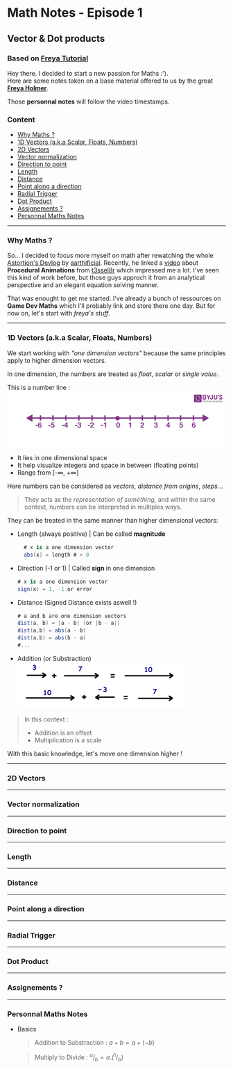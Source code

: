 # Math Notes - Episode 1  <!-- omit in toc -->
## Vector & Dot products <!-- omit in toc -->

### Based on [Freya Tutorial](https://www.youtube.com/watch?v=MOYiVLEnhrw&t=363s) <!-- omit in toc -->

Hey there. I decided to start a new passion for Maths :').  
Here are some notes taken on a base material offered to us by the great **[Freya Holmer](https://twitter.com/FreyaHolmer?ref_src=twsrc%5Egoogle%7Ctwcamp%5Eserp%7Ctwgr%5Eauthor)**.

Those **personnal notes** will follow the video timestamps.

### Content <!-- omit in toc -->
- [Why Maths ?](#why-maths-)
- [1D Vectors (a.k.a Scalar, Floats, Numbers)](#1d-vectors-aka-scalar-floats-numbers)
- [2D Vectors](#2d-vectors)
- [Vector normalization](#vector-normalization)
- [Direction to point](#direction-to-point)
- [Length](#length)
- [Distance](#distance)
- [Point along a direction](#point-along-a-direction)
- [Radial Trigger](#radial-trigger)
- [Dot Product](#dot-product)
- [Assignements ?](#assignements-)
- [Personnal Maths Notes](#personnal-maths-notes)

___
### Why Maths ?
So... I decided to focus more myself on math after rewatching the whole [Astortion's Devlog](https://www.youtube.com/watch?v=4hF0lYZQVcg&list=PLh0j6fxciWbLVMwgAGx6UprZZQGvD-cYG) by [aarthificial](https://twitter.com/aarthificial).
Recently, he linked a [video](https://www.youtube.com/watch?v=KPoeNZZ6H4s) about **Procedural Animations** from [t3ssel8r](https://twitter.com/t3ssel8r) which impressed me a lot. I've seen this kind of work before, but those guys approch it from an analytical perspective and an elegant equation solving manner.

That was enought to get me started. I've already a bunch of ressources on **Game Dev Maths** which I'll probably link and store there one day. But for now on, let's start with *freya's stuff*.

___
### 1D Vectors (a.k.a Scalar, Floats, Numbers)
We start working with *"one dimension vectors"* because the same principles apply to higher dimension vectors.

In one dimension, the numbers are treated as *float*, *scalar* or *single value*.  

This is a number line :
![number line image](imgs/1D_numberLine.png)
- It lies in one dimensional space
- It help visualize integers and space in between (floating points)
- Range from [-$\infty$, +$\infty$]

Here numbers can be considered as *vectors*, *distance from origins*, *steps*...  
> They acts as the *representation of something*, and within the same context, numbers can be interpreted in multiples ways.

They can be treated in the same manner than higher dimensional vectors:
- Length (always positive) | Can be called 
**magnitude**
  ```C#
    # x is a one dimension vector
    abs(x) = length # > 0
  ```
- Direction (-1 or 1) | Called **sign** in one dimension
    ```C#
    # x is a one dimension vector
    sign(x) = 1, -1 or error
    ```
- Distance (Signed Distance exists aswell !)
    ```C#
    # a and b are one dimension vectors
    dist(a, b) = |a - b| (or |b - a|)
    dist(a,b) = abs(a - b)
    dist(a,b) = abs(b - a)
    #...
    ```
- Addition (or Substraction)  
![Addition Vizualisation](imgs/1D_Vector_Add.PNG)

> In this context :
> - Addition is an offset
> - Multiplication is a scale

With this basic knowledge, let's move one dimension higher !
___
### 2D Vectors
___
### Vector normalization
___
### Direction to point
___
### Length
___
### Distance
___
### Point along a direction 
___
### Radial Trigger
___
### Dot Product
___
### Assignements ?
___
### Personnal Maths Notes
- Basics
  > Addition to Substraction : $a+b = a + (-b)$

  > Multiply to Divide : $^a/_b = a.(^1/_b)$


